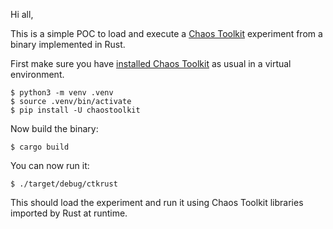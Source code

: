 Hi all,

This is a simple POC to load and execute a [Chaos Toolkit][ctk] experiment from
a binary implemented in Rust.

[ctk]: https://chaostoolkit.org

First make sure you have [installed Chaos Toolkit][ctkinstall]
as usual in a virtual environment.

[ctkinstall]: https://chaostoolkit.org/reference/usage/install/

```
$ python3 -m venv .venv
$ source .venv/bin/activate
$ pip install -U chaostoolkit
```

Now build the binary:

```
$ cargo build
```

You can now run it:

```
$ ./target/debug/ctkrust
```

This should load the experiment and run it using Chaos Toolkit libraries
imported by Rust at runtime.